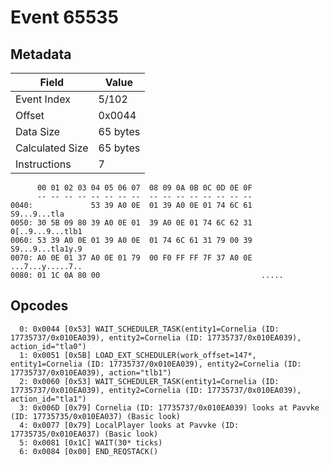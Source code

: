 # Event 65535

## Metadata

| Field           | Value    |
|-----------------|----------|
| Event Index     | 5/102    |
| Offset          | 0x0044   |
| Data Size       | 65 bytes |
| Calculated Size | 65 bytes |
| Instructions    | 7        |

```
      00 01 02 03 04 05 06 07  08 09 0A 0B 0C 0D 0E 0F
      -- -- -- -- -- -- -- --  -- -- -- -- -- -- -- --
0040:             53 39 A0 0E  01 39 A0 0E 01 74 6C 61      S9...9...tla
0050: 30 5B 09 80 39 A0 0E 01  39 A0 0E 01 74 6C 62 31  0[..9...9...tlb1
0060: 53 39 A0 0E 01 39 A0 0E  01 74 6C 61 31 79 00 39  S9...9...tla1y.9
0070: A0 0E 01 37 A0 0E 01 79  00 F0 FF FF 7F 37 A0 0E  ...7...y.....7..
0080: 01 1C 0A 80 00                                    .....           
```

## Opcodes

```
  0: 0x0044 [0x53] WAIT_SCHEDULER_TASK(entity1=Cornelia (ID: 17735737/0x010EA039), entity2=Cornelia (ID: 17735737/0x010EA039), action_id="tla0")
  1: 0x0051 [0x5B] LOAD_EXT_SCHEDULER(work_offset=147*, entity1=Cornelia (ID: 17735737/0x010EA039), entity2=Cornelia (ID: 17735737/0x010EA039), action="tlb1")
  2: 0x0060 [0x53] WAIT_SCHEDULER_TASK(entity1=Cornelia (ID: 17735737/0x010EA039), entity2=Cornelia (ID: 17735737/0x010EA039), action_id="tla1")
  3: 0x006D [0x79] Cornelia (ID: 17735737/0x010EA039) looks at Pavvke (ID: 17735735/0x010EA037) (Basic look)
  4: 0x0077 [0x79] LocalPlayer looks at Pavvke (ID: 17735735/0x010EA037) (Basic look)
  5: 0x0081 [0x1C] WAIT(30* ticks)
  6: 0x0084 [0x00] END_REQSTACK()
```
